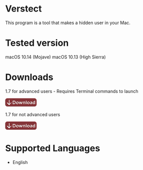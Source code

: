 # Verstect
This program is a tool that makes a hidden user in your Mac.

# Tested version
macOS 10.14 (Mojave)
macOS 10.13 (High Sierra)

# Downloads
1.7 for advanced users - Requires Terminal commands to launch

[![Alt text](https://raw.githubusercontent.com/NVTechKorea/MacHiddenUserUtil/master/rs/btn_download.png)](https://github.com/NVTechKorea/Verstect/releases/tag/1.7)

1.7 for not advanced users

[![Alt text](https://raw.githubusercontent.com/NVTechKorea/MacHiddenUserUtil/master/rs/btn_download.png)](https://github.com/NVTechKorea/Verstect/releases/tag/1.7a)

# Supported Languages
- English
